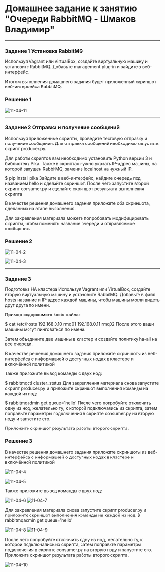 # Домашнее задание к занятию "Очереди RabbitMQ - Шмаков Владимир"

---
### Задание 1 Установка RabbitMQ

Используя Vagrant или VirtualBox, создайте виртуальную машину и установите RabbitMQ. Добавьте management plug-in и зайдите в веб-интерфейс.

Итогом выполнения домашнего задания будет приложенный скриншот веб-интерфейса RabbitMQ.

### Решение 1
![11-04-11](https://github.com/user-attachments/assets/e32eab7c-afc4-44ae-ba3a-4e562aa5342e)

---

### Задание 2 Отправка и получение сообщений

Используя приложенные скрипты, проведите тестовую отправку и получение сообщения. Для отправки сообщений необходимо запустить скрипт producer.py.

Для работы скриптов вам необходимо установить Python версии 3 и библиотеку Pika. Также в скриптах нужно указать IP-адрес машины, на которой запущен RabbitMQ, заменив localhost на нужный IP.

$ pip install pika
Зайдите в веб-интерфейс, найдите очередь под названием hello и сделайте скриншот. После чего запустите второй скрипт consumer.py и сделайте скриншот результата выполнения скрипта

В качестве решения домашнего задания приложите оба скриншота, сделанных на этапе выполнения.

Для закрепления материала можете попробовать модифицировать скрипты, чтобы поменять название очереди и отправляемое сообщение.

### Решение 2

![11-04-2](https://github.com/user-attachments/assets/4df7ba03-49d4-4311-b11f-238df912cf17)

![11-04-3](https://github.com/user-attachments/assets/64c042b3-d899-4f13-a1ea-38ac2a11eec8)


---

### Задание 3

Подготовка HA кластера
Используя Vagrant или VirtualBox, создайте вторую виртуальную машину и установите RabbitMQ. Добавьте в файл hosts название и IP-адрес каждой машины, чтобы машины могли видеть друг друга по имени.

Пример содержимого hosts файла:

$ cat /etc/hosts
192.168.0.10 rmq01
192.168.0.11 rmq02
После этого ваши машины могут пинговаться по имени.

Затем объедините две машины в кластер и создайте политику ha-all на все очереди.

В качестве решения домашнего задания приложите скриншоты из веб-интерфейса с информацией о доступных нодах в кластере и включённой политикой.

Также приложите вывод команды с двух нод:

$ rabbitmqctl cluster_status
Для закрепления материала снова запустите скрипт producer.py и приложите скриншот выполнения команды на каждой из нод:

$ rabbitmqadmin get queue='hello'
После чего попробуйте отключить одну из нод, желательно ту, к которой подключались из скрипта, затем поправьте параметры подключения в скрипте consumer.py на вторую ноду и запустите его.

Приложите скриншот результата работы второго скрипта.

### Решение 3
В качестве решения домашнего задания приложите скриншоты из веб-интерфейса с информацией о доступных нодах в кластере и включённой политикой.

![11-04-4](https://github.com/user-attachments/assets/034d8adf-82b6-4cb2-af9d-c59a06efe5ba)

![11-04-5](https://github.com/user-attachments/assets/8afab057-f83a-46ee-9b40-8fd301b0a64c)

Также приложите вывод команды с двух нод:

![11-04-6](https://github.com/user-attachments/assets/6771513c-dfc8-4fd6-8229-7bd9e5d070c7)
![11-04-7](https://github.com/user-attachments/assets/dbe71341-1f42-4587-84ca-352cec25465f)

Для закрепления материала снова запустите скрипт producer.py и приложите скриншот выполнения команды на каждой из нод:
$ rabbitmqadmin get queue='hello'

![11-04-8](https://github.com/user-attachments/assets/7f8a7b33-dc1a-4282-b1d7-5fd67c2ef5ed)
![11-04-9](https://github.com/user-attachments/assets/5dbc261e-9246-45e3-bf67-051b90317c90)

После чего попробуйте отключить одну из нод, желательно ту, к которой подключались из скрипта, затем поправьте параметры подключения в скрипте consumer.py на вторую ноду и запустите его.
Приложите скриншот результата работы второго скрипта.

![11-04-10](https://github.com/user-attachments/assets/c44a9e89-820e-4af4-9dc1-f730da6969ba)
